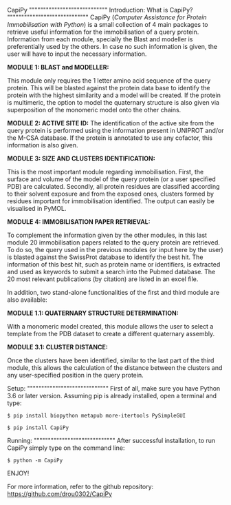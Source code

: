 CapiPy
""""""""""""""""""""""""""""
Introduction: What is CapiPy?
"""""""""""""""""""""""""""""
CapiPy (*Computer Assistance for Protein Immobilisation with Python*) is a small collection of 4 main packages to retrieve useful information for the immobilisation of a query protein.	 
Information from each module, specially the Blast and modeller is preferentially used by the others. In case no such information is given, the user will have to input the necessary information.

**MODULE 1: BLAST and MODELLER:**

This module only requires the 1 letter amino acid sequence of the query protein. This will be blasted against the protein data base to identify the protein with the highest similarity and a model will be created. If the protein is multimeric, the option to model the quaternary structure is also given via superposition of the monomeric model onto the other chains.

**MODULE 2: ACTIVE SITE ID:**
The identification of the active site from the query protein is performed using the information present in UNIPROT and/or the M-CSA database. If the protein is annotated to use any cofactor, this information is also given.

**MODULE 3: SIZE AND CLUSTERS IDENTIFICATION:**

This is the most important module regarding immobilisation. First, the surface and volume of the model of the query protein (or a user specified PDB) are calculated. Secondly, all protein residues are classified according to their solvent exposure and from the exposed ones, clusters formed by residues important for immobilisation identified. The output can easily be visualised in PyMOL.

**MODULE 4: IMMOBILISATION PAPER RETRIEVAL:**

To complement the information given by the other modules, in this last module 20 immobilisation papers related to the query protein are retrieved. To do so, the query used in the previous modules (or input here by the user) is blasted against the SwissProt database to identify the best hit.  The information of this best hit, such as protein name or identifiers, is extracted and used as keywords to submit a search into the Pubmed database. The 20 most relevant publications (by citation) are listed in an excel file.  

In addition, two stand-alone functionalities of the first and third module are also available:

**MODULE 1.1: QUATERNARY STRUCTURE DETERMINATION:**

With a monomeric model created, this module allows the user to select a template from the PDB dataset to create a different quaternary assembly.

**MODULE 3.1: CLUSTER DISTANCE:**

Once the clusters have been identified, similar to the last part of the third module, this allows the calculation of the distance between the clusters and any user-specified position in the query protein.

Setup:
"""""""""""""""""""""""""""""
First of all, make sure you have Python 3.6 or later version. 
Assuming pip is already installed, open a terminal and type:

``$ pip install biopython metapub more-itertools PySimpleGUI``

``$ pip install CapiPy``

Running:
"""""""""""""""""""""""""""""
After successful installation, to run CapiPy simply type on the command line:

``$ python -m CapiPy``

ENJOY!

For more information, refer to the github repository: https://github.com/drou0302/CapiPy